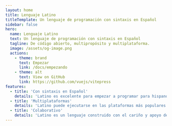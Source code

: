 ```yaml
---
layout: home
title: Lenguaje Latino
titleTemplate: Un lenguaje de programación con sintaxis en Español
sidebar: false
hero:
  name: Lenguaje Latino
  text: Un lenguaje de programación con sintaxis en Español
  tagline: De código abierto, multipropósito y multiplataforma.
  image: /assets/og-image.png
  actions:
    - theme: brand
      text: Empezar
      link: /docs/empezando
    - theme: alt
      text: View on GitHub
      link: https://github.com/vuejs/vitepress
features:
  - title: 'Con sintaxis en Español'
    details: 'Latino es excelente para empezar a programar para hispano hablantes, ya que todas las instrucciones están escritas en Español.'
  - title: 'Multiplataformas'
    details: 'Latino puede ejecutarse en las plataformas más populares: Windows, macOS y GNU/Linux.'
  - title: 'Colaborativo'
    details: 'Latino es un lenguaje construido con el cariño y apoyo de personas de todo el mundo. ¡Tú también puedes ser parte!'
---
```


<style lang="css">
:root {
    --vp-home-hero-name-color: #006EB3;
    
    --vp-c-brand: #006EB3;
    --vp-c-brand-light: #2684BE;
    --vp-c-brand-lighter: #4D9ACA;
    --vp-c-brand-dark: #0066AC;
    --vp-c-brand-darker: #005BA3;

    --vp-home-hero-name-color: transparent;
    --vp-home-hero-name-background: -webkit-linear-gradient(
    120deg,
    #8b5cf6 15%,
    #3b82f6
    );

    .name {
      font-size: 48px;
      line-height: 64px;
    }
    .text {
      font-size: 32px;
    }
    @media (min-width: 640px) {
      .name {
        font-size: 56px;
      }
      .text {
        font-size: 48px;
      }
    }
    
    @media (min-width: 960px) {
      .name{
        font-size: 58px;
      }
      .text {
        font-size: 48px;
      }
    }
}
 
:root.dark {
    --vp-c-brand: #2684BE;
    --vp-c-brand-light: #4D9ACA;
    --vp-c-brand-lighter: #80B7D9;
    --vp-c-brand-dark: #006EB3;
    --vp-c-brand-darker: #0066AC;
}
</style>
